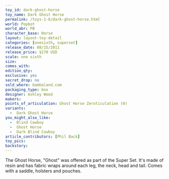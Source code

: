 ```yaml
---
toy_id: dark-ghost-horse
toy_name: Dark Ghost Horse
permalink: /toys-1-6/dark-ghost-horse.html
world: Popbot
world_abr: PB
character_base: Horse
layout: layout-toy-detail
categories: [onesixth, superset]
release_date: 08/15/2011
release_price: $270 USD
scale: one sixth
size: 
comes_with: 
edition_qty: 
exclusive: yes
secret_drop: no
sold_where: bambaland.com
packaging_type: box
designer: Ashley Wood
makers: 
points_of_articulation: Ghost Horse Zeroticulation (0)
variants: 
  -  Dark Ghost Horse
you_might_also_like:
  -  Blind Cowboy
  -  Ghost Horse
  -  Dark Blind Cowboy
article_contributors: [Phil Back]
toy_pics:
backstory:
---
```

The Ghost Horse, "Ghost" was offered as part of the Super Set. It's made of resin and has fabric wraps around each leg, the neck, head and tail. Comes with a saddle, holsters and pouches.